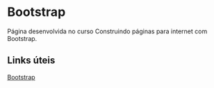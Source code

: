 <h1>Bootstrap</h1>

<p>
    Página desenvolvida no curso Construindo páginas para internet com Bootstrap.
</p>

<h2>Links úteis</h2>

<a href="https://getbootstrap.com/" target="_blank">
    Bootstrap
</a>
